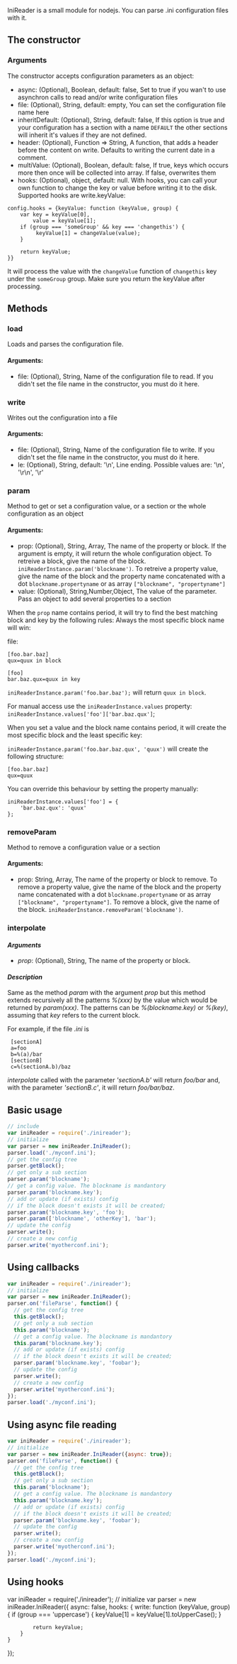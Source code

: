 IniReader is a small module for nodejs. You can parse .ini configuration files with it.

## The constructor ##
### Arguments ###

The constructor accepts configuration parameters as an object:

* async: (Optional), Boolean, default: false, Set to true if you wan't to use asynchron calls to read and/or write configuration files
* file: (Optional), String, default: empty, You can set the configuration file name here
* inheritDefault: (Optional), String, default: false, If this option is true and your configuration has a section with a name `DEFAULT` the other sections will inherit it's values if they are not defined.
* header: (Optional), Function => String, A function, that adds a header before the content on write. Defaults to writing the current date in a comment.
* multiValue: (Optional), Boolean, default: false, If true, keys which occurs more then once will be collected into array. If false, overwrites them
* hooks: (Optional), object, default: null. With hooks, you can call your own function to change the key or value before writing it to the disk. Supported hooks are write.keyValue:
```
config.hooks = {keyValue: function (keyValue, group) {
	var key = keyValue[0],
		value = keyValue[1];
	if (group === 'someGroup' && key === 'changethis') {
		 keyValue[1] = changeValue(value);
	}

	return keyValue;
}}
```

It will process the value with the `changeValue` function of `changethis` key under the `someGroup` group.
Make sure you return the keyValue after processing.


## Methods ##


### load ###
Loads and parses the configuration file.

#### Arguments: ####
* file: (Optional), String, Name of the configuration file to read. If you didn't set the file name in the constructor, you must do it here.


### write ###
Writes out the configuration into a file

#### Arguments: ####
* file: (Optional), String, Name of the configuration file to write. If you didn't set the file name in the constructor, you must do it here.
* le: (Optional), String, default: '\n', Line ending. Possible values are: '\n', '\r\n', '\r'


### param ###
Method to get or set a configuration value, or a section or the whole configuration as an object

#### Arguments: ####
* prop: (Optional), String, Array, The name of the property or block. If the argument is empty, it will return the whole configuration object. To retreive a block, give the name of the block. `iniReaderInstance.param('blockname')`. To retreive a property value, give the name of the block and the property name concatenated with a dot `blockname.propertyname` or as array `["blockname", "propertyname"]`
* value: (Optional), String,Number,Object, The value of the parameter. Pass an object to add several properties to a section

When the `prop` name contains period, it will try to find the best matching block and key by the following rules:
Always the most specific block name will win:

file:

```
[foo.bar.baz]
qux=quux in block

[foo]
bar.baz.qux=quux in key
```

`iniReaderInstance.param('foo.bar.baz');` will return `quux in block`.

For manual access use the  `iniReaderInstance.values` property: `iniReaderInstance.values['foo']['bar.baz.qux']`;

When you set a value and the block name contains period, it will create the most specific block and the least specific key:

`iniReaderInstance.param('foo.bar.baz.qux', 'quux')` will create the following structure:

```
[foo.bar.baz]
qux=quux
```

You can override this behaviour by setting the property manually:

```
iniReaderInstance.values['foo'] = {
	'bar.baz.qux': 'quux'
};
```

### removeParam ###
Method to remove a configuration value or a section

#### Arguments: ####
* prop: String, Array, The name of the property or block to remove. To remove a property value, give the name of the block and the property name concatenated with a dot `blockname.propertyname` or as array `["blockname", "propertyname"]`. To remove a block, give the name of the block. `iniReaderInstance.removeParam('blockname')`.

### interpolate ###

#### _Arguments_ ####
* _prop_: (Optional), String, The name of the property or block.

#### _Description_ ####
Same as the method _param_ with the argument _prop_ but this method
extends recursively all the patterns _%(xxx)_ by the value which would
be returned by _param(xxx)_. The patterns can be _%(blockname.key)_ or _%(key)_,
assuming that _key_ refers to the current block.

For example, if the file _.ini_ is
```
 [sectionA]
 a=foo
 b=%(a)/bar
 [sectionB]
 c=%(sectionA.b)/baz
```
_interpolate_ called with the parameter _'sectionA.b'_ will return
_foo/bar_ and, with the parameter _'sectionB.c'_, it will return
_foo/bar/baz_.

## Basic usage ##

```javascript
// include
var iniReader = require('./inireader');
// initialize
var parser = new iniReader.IniReader();
parser.load('./myconf.ini');
// get the config tree
parser.getBlock();
// get only a sub section
parser.param('blockname');
// get a config value. The blockname is mandantory
parser.param('blockname.key');
// add or update (if exists) config
// if the block doesn't exists it will be created;
parser.param('blockname.key', 'foo');
parser.param(['blockname', 'otherKey'], 'bar');
// update the config
parser.write();
// create a new config
parser.write('myotherconf.ini');
```

## Using callbacks ##

```javascript
var iniReader = require('./inireader');
// initialize
var parser = new iniReader.IniReader();
parser.on('fileParse', function() {
  // get the config tree
  this.getBlock();
  // get only a sub section
  this.param('blockname');
  // get a config value. The blockname is mandantory
  this.param('blockname.key');
  // add or update (if exists) config
  // if the block doesn't exists it will be created;
  parser.param('blockname.key', 'foobar');
  // update the config
  parser.write();
  // create a new config
  parser.write('myotherconf.ini');
});
parser.load('./myconf.ini');
```

## Using async file reading ##

```javascript
var iniReader = require('./inireader');
// initialize
var parser = new iniReader.IniReader({async: true});
parser.on('fileParse', function() {
  // get the config tree
  this.getBlock();
  // get only a sub section
  this.param('blockname');
  // get a config value. The blockname is mandantory
  this.param('blockname.key');
  // add or update (if exists) config
  // if the block doesn't exists it will be created;
  parser.param('blockname.key', 'foobar');
  // update the config
  parser.write();
  // create a new config
  parser.write('myotherconf.ini');
});
parser.load('./myconf.ini');
```


## Using hooks ##

var iniReader = require('./inireader');
// initialize
var parser = new iniReader.IniReader({
	async: false,
	hooks: {
		write: function (keyValue, group) {
			if (group === 'uppercase') {
				keyValue[1] = keyValue[1].toUpperCase();
			}

			return keyValue;
		}
	}
});
